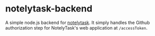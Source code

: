 # notelytask-backend
A simple node.js backend for [notelytask](https://github.com/dbilgin/notelytask).
It simply handles the Github authorization step for NotelyTask's web application at `/accessToken`.
